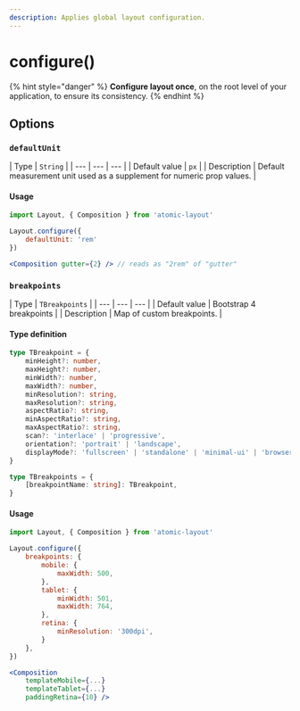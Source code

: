 ```yaml
---
description: Applies global layout configuration.
---
```


# configure\(\)



{% hint style="danger" %}
**Configure layout once**, on the root level of your application, to ensure its consistency.
{% endhint %}

## Options

### `defaultUnit`

| Type | `String` |
| --- | --- | --- |
| Default value | `px` |
| Description | Default measurement unit used as a supplement for numeric prop values. |

#### Usage

```jsx
import Layout, { Composition } from 'atomic-layout'

Layout.configure({
    defaultUnit: 'rem'
})

<Composition gutter={2} /> // reads as "2rem" of "gutter"
```

### `breakpoints`

| Type | `TBreakpoints` |
| --- | --- | --- |
| Default value | Bootstrap 4 breakpoints |
| Description | Map of custom breakpoints. |

#### Type definition

```typescript
type TBreakpoint = {
    minHeight?: number,
    maxHeight?: number,
    minWidth?: number,
    maxWidth?: number,
    minResolution?: string,
    maxResolution?: string,
    aspectRatio?: string,
    minAspectRatio?: string,
    maxAspectRatio?: string,
    scan?: 'interlace' | 'progressive',
    orientation?: 'portrait' | 'landscape',
    displayMode?: 'fullscreen' | 'standalone' | 'minimal-ui' | 'browser',
}

type TBreakpoints = {
    [breakpointName: string]: TBreakpoint,
}
```

#### Usage

```jsx
import Layout, { Composition } from 'atomic-layout'

Layout.configure({
    breakpoints: {
        mobile: {
            maxWidth: 500,
        },
        tablet: {
            minWidth: 501,
            maxWidth: 764,
        },
        retina: {
            minResolution: '300dpi',
        }
    },
})

<Composition
    templateMobile={...}
    templateTablet={...}
    paddingRetina={10} />
```

